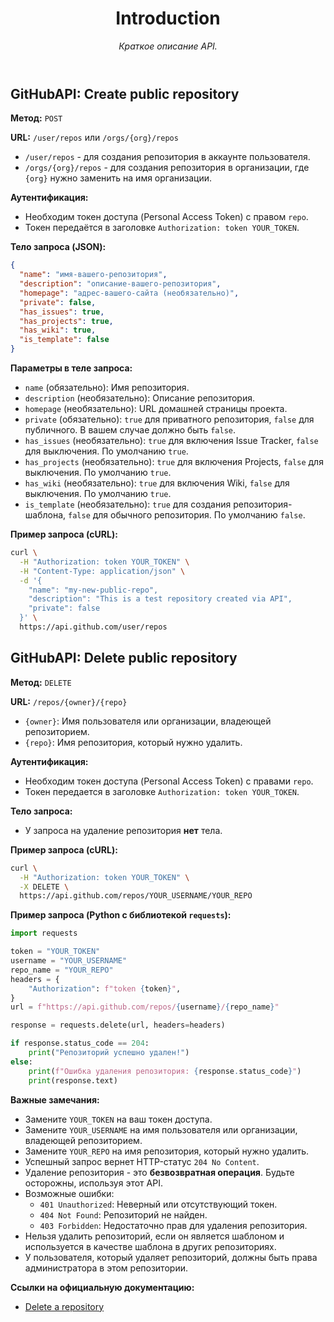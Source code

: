 <header>

# Introduction 

_Краткое описание API._

</header>

## GitHubAPI: Create public repository

**Метод:** `POST`

**URL:** `/user/repos` или `/orgs/{org}/repos`

*   `/user/repos` - для создания репозитория в аккаунте пользователя.
*   `/orgs/{org}/repos` - для создания репозитория в организации, где `{org}` нужно заменить на имя организации.

**Аутентификация:**

*   Необходим токен доступа (Personal Access Token) с правом `repo`.
*   Токен передаётся в заголовке `Authorization: token YOUR_TOKEN`.

**Тело запроса (JSON):**

```json
{
  "name": "имя-вашего-репозитория",
  "description": "описание-вашего-репозитория",
  "homepage": "адрес-вашего-сайта (необязательно)",
  "private": false,
  "has_issues": true,
  "has_projects": true,
  "has_wiki": true,
  "is_template": false
}
```

**Параметры в теле запроса:**

*   `name` (обязательно): Имя репозитория.
*   `description` (необязательно): Описание репозитория.
*   `homepage` (необязательно): URL домашней страницы проекта.
*   `private` (обязательно): `true` для приватного репозитория, `false` для публичного. В вашем случае должно быть `false`.
*   `has_issues` (необязательно): `true` для включения Issue Tracker, `false` для выключения. По умолчанию `true`.
*   `has_projects` (необязательно): `true` для включения Projects, `false` для выключения. По умолчанию `true`.
*   `has_wiki` (необязательно): `true` для включения Wiki, `false` для выключения. По умолчанию `true`.
*   `is_template` (необязательно): `true` для создания репозитория-шаблона, `false` для обычного репозитория. По умолчанию `false`.

**Пример запроса (cURL):**

```bash
curl \
  -H "Authorization: token YOUR_TOKEN" \
  -H "Content-Type: application/json" \
  -d '{
    "name": "my-new-public-repo",
    "description": "This is a test repository created via API",
    "private": false
  }' \
  https://api.github.com/user/repos
```

## GitHubAPI: Delete public repository


**Метод:** `DELETE`

**URL:** `/repos/{owner}/{repo}`

*   `{owner}`: Имя пользователя или организации, владеющей репозиторием.
*   `{repo}`: Имя репозитория, который нужно удалить.

**Аутентификация:**

*   Необходим токен доступа (Personal Access Token) с правами `repo`.
*   Токен передается в заголовке `Authorization: token YOUR_TOKEN`.

**Тело запроса:**

*   У запроса на удаление репозитория **нет** тела.

**Пример запроса (cURL):**

```bash
curl \
  -H "Authorization: token YOUR_TOKEN" \
  -X DELETE \
  https://api.github.com/repos/YOUR_USERNAME/YOUR_REPO
```

**Пример запроса (Python с библиотекой `requests`):**

```python
import requests

token = "YOUR_TOKEN"
username = "YOUR_USERNAME"
repo_name = "YOUR_REPO"
headers = {
    "Authorization": f"token {token}",
}
url = f"https://api.github.com/repos/{username}/{repo_name}"

response = requests.delete(url, headers=headers)

if response.status_code == 204:
    print("Репозиторий успешно удален!")
else:
    print(f"Ошибка удаления репозитория: {response.status_code}")
    print(response.text)
```

**Важные замечания:**

*   Замените `YOUR_TOKEN` на ваш токен доступа.
*   Замените `YOUR_USERNAME` на имя пользователя или организации, владеющей репозиторием.
*   Замените `YOUR_REPO` на имя репозитория, который нужно удалить.
*   Успешный запрос вернет HTTP-статус `204 No Content`.
*   Удаление репозитория - это **безвозвратная операция**. Будьте осторожны, используя этот API.
*   Возможные ошибки:
    *   `401 Unauthorized`: Неверный или отсутствующий токен.
    *   `404 Not Found`: Репозиторий не найден.
    *   `403 Forbidden`: Недостаточно прав для удаления репозитория.
*   Нельзя удалить репозиторий, если он является шаблоном и используется в качестве шаблона в других репозиториях.
*   У пользователя, который удаляет репозиторий, должны быть права администратора в этом репозитории.

**Ссылки на официальную документацию:**

*   [Delete a repository](https://docs.github.com/en/rest/repos/repos#delete-a-repository)


<footer>

</footer>

